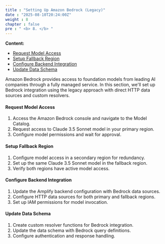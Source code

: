 ```yaml
---
title : "Setting Up Amazon Bedrock (Legacy)"
date : "2025-08-10T20:24:00Z"
weight : 8
chapter : false
pre : " <b> 8. </b> "
---
```


**Content:**
- [Request Model Access](8.1-request-model-access/)
- [Setup Fallback Region](8.2-setup-fallback-region/)
- [Configure Backend Integration](8.3-configure-backend-integration/)
- [Update Data Schema](8.4-update-data-schema/)

Amazon Bedrock provides access to foundation models from leading AI companies through a fully managed service. In this section, we'll set up Bedrock integration using the legacy approach with direct HTTP data sources and custom resolvers.

#### Request Model Access

1. Access the Amazon Bedrock console and navigate to the Model Catalog.
2. Request access to Claude 3.5 Sonnet model in your primary region.
3. Configure model permissions and wait for approval.

#### Setup Fallback Region

1. Configure model access in a secondary region for redundancy.
2. Set up the same Claude 3.5 Sonnet model in the fallback region.
3. Verify both regions have active model access.

#### Configure Backend Integration

1. Update the Amplify backend configuration with Bedrock data sources.
2. Configure HTTP data sources for both primary and fallback regions.
3. Set up IAM permissions for model invocation.

#### Update Data Schema

1. Create custom resolver functions for Bedrock integration.
2. Update the data schema with Bedrock query definitions.
3. Configure authentication and response handling.
